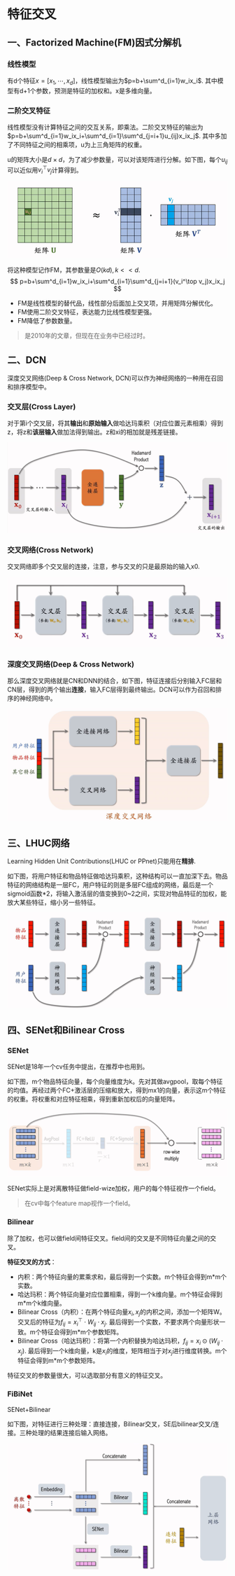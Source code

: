 # 特征交叉

## 一、Factorized Machine(FM)因式分解机

### 线性模型

有d个特征$x=[x_1,\cdots,x_d]$，线性模型输出为$p=b+\sum^d_{i=1}w_ix_i$. 其中模型有d+1个参数，预测是特征的加权和。x是多维向量。

### 二阶交叉特征

线性模型没有计算特征之间的交互关系，即乘法。二阶交叉特征的输出为$p=b+\sum^d_{i=1}w_ix_i+\sum^d_{i=1}\sum^d_{j=i+1}u_{ij}x_ix_j$. 其中多加了不同特征之间的相乘项，u为上三角矩阵的权重。

u的矩阵大小是$d\times d$，为了减少参数量，可以对该矩阵进行分解。如下图，每个$u_{ij}$可以近似用$v_i^\top v_j$计算得到。

![](../figures/22.png)

将这种模型记作FM，其参数量是$O(kd),k<<d$.
$$
p=b+\sum^d_{i=1}w_ix_i+\sum^d_{i=1}\sum^d_{j=i+1}(v_i^\top v_j)x_ix_j
$$

- FM是线性模型的替代品，线性部分后面加上交叉项，并用矩阵分解优化。
- FM使用二阶交叉特征，表达能力比线性模型更强。
- FM降低了参数数量。

> 是2010年的文章，但现在在业务中已经过时。

## 二、DCN

深度交叉网络(Deep & Cross Network, DCN)可以作为神经网络的一种用在召回和排序模型中。

### 交叉层(Cross Layer)

对于第i个交叉层，将其**输出**和**原始输入**做哈达玛乘积（对应位置元素相乘）得到z，将z和**该层输入**做加法得到输出。z和xi的相加就是残差链接。

![](../figures/23.png)

### 交叉网络(Cross Network)

交叉网络即多个交叉层的连接，注意，参与交叉的只是最原始的输入x0.

![](../figures/24.png)

### 深度交叉网络(Deep & Cross Network)

那么深度交叉网络就是CN和DNN的结合，如下图，特征连接后分别输入FC层和CN层，得到的两个输出**连接**，输入FC层得到最终输出。DCN可以作为召回和排序的神经网络中。

![](../figures/25.png)

## 三、LHUC网络

Learning Hidden Unit Contributions(LHUC or PPnet)只能用在**精排**.



如下图，将用户特征和物品特征做哈达玛乘积，这种结构可以一直加深下去。物品特征的网络结构是一层FC，用户特征的则是多层FC组成的网络，最后是一个sigmoid函数*2，将输入激活层的值变换到0~2之间，实现对物品特征的加权，能放大某些特征，缩小另一些特征。

![](../figures/26.png)

## 四、SENet和Bilinear Cross

### SENet

SENet是18年一个cv任务中提出，在推荐中也用到。

如下图，m个物品特征向量，每个向量维度为k。先对其做avgpool，取每个特征的均值。再经过两个FC+激活层的压缩和放大，得到mx1的向量，表示这m个特征的权重。将权重和对应特征相乘，得到重新加权后的向量矩阵。

![](../figures/27.png)

SENet实际上是对离散特征做field-wize加权，用户的每个特征视作一个field。

> 在cv中每个feature map视作一个field。

### Bilinear

除了加权，也可以做field间特征交叉。field间的交叉是不同特征向量之间的交叉。

**特征交叉的方式**：

- 内积：两个特征向量的累乘求和，最后得到一个实数。m个特征会得到m*m个实数。
- 哈达玛积：两个特征向量对应位置相乘，得到一个k维向量。m个特征会得到m*m个k维向量。
- Bilinear Cross（内积）：在两个特征向量$x_i,x_j$的内积之间，添加一个矩阵W。交叉后的特征为$f_{ij}=x_i^\top \cdot W_{ij}\cdot x_j$. 最后得到一个实数，不要求两个向量形状一致。m个特征会得到m*m个参数矩阵。
- Bilinear Cross（哈达玛积）：将第一个内积替换为哈达玛积，$f_{ij}=x_i \odot (W_{ij}\cdot x_j)$. 最后得到一个k维向量，k是$x_i$的维度，矩阵相当于对$x_j$进行维度转换。m个特征会得到m*m个参数矩阵。

特征交叉的参数量很大，可以选取部分有意义的特征交叉。

### FiBiNet

SENet+Bilinear

如下图，对特征进行三种处理：直接连接，Bilinear交叉，SE后bilinear交叉/连接。三种处理的结果连接后输入网络。

![](../figures/28.png)

